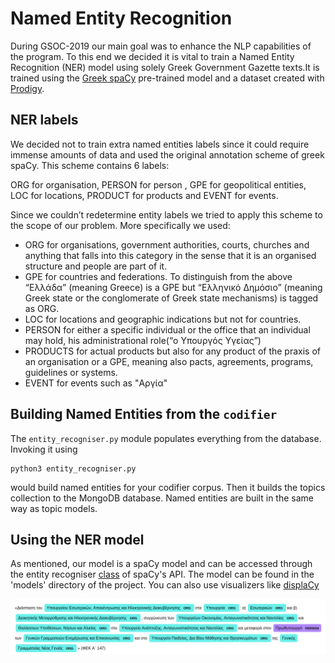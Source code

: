 # Named Entity Recognition

During GSOC-2019 our main goal was to enhance the NLP capabilities of the program. To this end we decided it is vital to train a Named Entity Recognition (NER) model using solely Greek Government Gazette texts.It is trained using the [Greek spaCy](https://spacy.io/models/el/) pre-trained model and a dataset created with [Prodigy](https://prodi.gy/).

## NER labels 

We decided not to train extra named entities labels since it could require immense amounts of data and used the original annotation scheme of greek spaCy. This scheme contains 6 labels:

ORG for organisation, PERSON for person , GPE for geopolitical entities, LOC for locations, PRODUCT for products and EVENT for events.

Since we couldn’t redetermine entity labels we tried to apply this scheme to the scope of our problem. More specifically we used:

* ORG for organisations, government authorities, courts, churches and anything that falls into this category in the sense that it is an organised structure and people are part of it.
* GPE for countries and federations. To distinguish from the above “Ελλάδα” (meaning Greece) is a GPE but “Ελληνικό Δημόσιο” (meaning Greek state or the conglomerate of Greek state  mechanisms)  is tagged as ORG.
* LOC for locations and geographic indications but not  for countries.
* PERSON for either a specific individual or the office that an individual may hold, his administrational role(“ο Υπουργός Υγείας”)
* PRODUCTS for actual products but also for any product of the praxis of an organisation or a GPE, meaning also pacts, agreements, programs, guidelines or systems.
* EVENT for events such as "Αργία"


## Building Named Entities from the `codifier`

The `entity_recogniser.py` module populates everything from the database. Invoking it using
```
python3 entity_recogniser.py
```
would build named entities for your codifier corpus. Then it builds the topics collection to the MongoDB database. Named entities are built in the same way as topic models.

## Using the NER model

As mentioned, our model is a spaCy model and can be accessed through the entity recogniser [class](https://spacy.io/api/entityrecognizer#_title) of spaCy's API. The model can be found in the 'models' directory of the project.
You can also use visualizers like [displaCy](https://spacy.io/usage/visualizers)

<p align="center">

<img src="ner_example.png">

</p>

